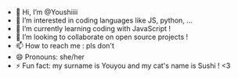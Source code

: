 - 👋 Hi, I’m @Youshiiii
- 👀 I’m interested in coding languages like JS, python, ...
- 🌱 I’m currently learning coding with JavaScript !
- 💞️ I’m looking to collaborate on open source projects !
- 📫 How to reach me : pls don't
- 😄 Pronouns: she/her
- ⚡ Fun fact: my surname is Youyou and my cat's name is Sushi ! <3

<!---
Youshiiii/Youshiiii is a ✨ special ✨ repository because its `README.md` (this file) appears on your GitHub profile.
You can click the Preview link to take a look at your changes.
--->
